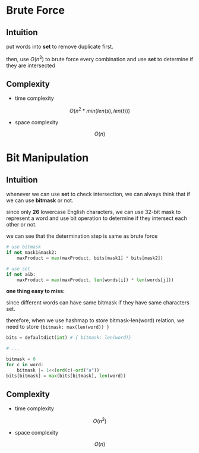 # Brute Force

## Intuition

put words into **set** to remove duplicate first.

then, use $O(n^2)$ to brute force every combination and use **set** to determine if they are intersected

## Complexity

- time complexity

$$O(n^2 * min(len(s), len(t)))$$

- space complexity

$$O(n)$$

# Bit Manipulation

## Intuition

whenever we can use **set** to check intersection, we can always think that if we can use **bitmask** or not.

since only **26** lowercase English characters, we can use 32-bit mask to represent a word and use bit operation to determine if they intersect each other or not.

we can see that the determination step is same as brute force

```py
# use bitmask
if not mask1&mask2:
    maxProduct = max(maxProduct, bits[mask1] * bits[mask2])

# use set
if not a&b:
    maxProduct = max(maxProduct, len(words[i]) * len(words[j]))
```

**one thing easy to miss:**

since different words can have same bitmask if they have same characters set.

therefore, when we use hashmap to store bitmask-len(word) relation, we need to store `{bitmask: max(len(word)) }`

```py
bits = defaultdict(int) # { bitmask: len(word)}

# ...

bitmask = 0
for c in word:
    bitmask |= 1<<(ord(c)-ord("a"))
bits[bitmask] = max(bits[bitmask], len(word))
```

## Complexity

- time complexity

$$O(n^2)$$

- space complexity

$$O(n)$$